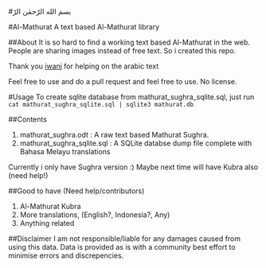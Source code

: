 #بسم الله الرّحمٰن الرّ

#Al-Mathurat
A text based Al-Mathurat library

##About
It is so hard to find a working text based Al-Mathurat in the web. People are sharing images instead of free text. So i created this repo.

Thank you [iwani](https://github.com/iwanikhalid) for helping on the arabic text

Feel free to use and do a pull request and feel free to use. No license.

#Usage
To create sqlite database from mathurat_sughra_sqlite.sql, just run `cat mathurat_sughra_sqlite.sql | sqlite3 mathurat.db`

##Contents
1. mathurat_sughra.odt : A raw text based Mathurat Sughra.
2. mathurat_sughra_sqlite.sql : A SQLite databse dump file complete with Bahasa Melayu translations

Currently i only have Sughra version :) Maybe next time will have Kubra also (need help!)

##Good to have (Need help/contributors)
1. Al-Mathurat Kubra
2. More translations, (English?, Indonesia?, Any)
3. Anything related

##Disclaimer
I am not responsible/liable for any damages caused from using this data. Data is provided as is with a community best effort to minimise errors and discrepencies.
